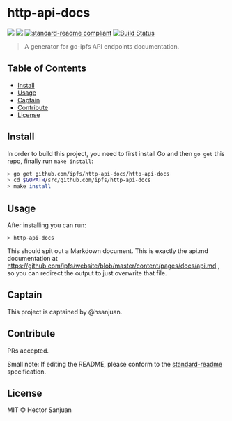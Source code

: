 # http-api-docs


[![](https://img.shields.io/badge/made%20by-Protocol%20Labs-blue.svg?style=flat-square)](http://ipn.io)
[![](https://img.shields.io/badge/project-IPFS-blue.svg?style=flat-square)](http://ipfs.io/)
[![standard-readme compliant](https://img.shields.io/badge/standard--readme-OK-green.svg?style=flat-square)](https://github.com/RichardLitt/standard-readme)
[![Build Status](https://travis-ci.org/ipfs/ipfs-http-api-docs.svg?branch=master)](https://travis-ci.org/ipfs/ipfs-http-api-docs)

> A generator for go-ipfs API endpoints documentation.

## Table of Contents

- [Install](#install)
- [Usage](#usage)
- [Captain](#captain)
- [Contribute](#contribute)
- [License](#license)

## Install

In order to build this project, you need to first install Go and then `go get` this repo, finally run `make install`:

```sh
> go get github.com/ipfs/http-api-docs/http-api-docs
> cd $GOPATH/src/github.com/ipfs/http-api-docs
> make install
```

## Usage

After installing you can run:

```
> http-api-docs
```

This should spit out a Markdown document. This is exactly the api.md documentation at https://github.com/ipfs/website/blob/master/content/pages/docs/api.md , so you can redirect the output to just overwrite that file.

## Captain

This project is captained by @hsanjuan.

## Contribute

PRs accepted.

Small note: If editing the README, please conform to the [standard-readme](https://github.com/RichardLitt/standard-readme) specification.

## License

MIT © Hector Sanjuan
